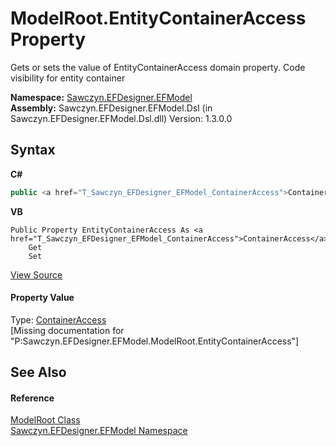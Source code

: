 # ModelRoot.EntityContainerAccess Property 
 

Gets or sets the value of EntityContainerAccess domain property. Code visibility for entity container

**Namespace:**&nbsp;<a href="N_Sawczyn_EFDesigner_EFModel">Sawczyn.EFDesigner.EFModel</a><br />**Assembly:**&nbsp;Sawczyn.EFDesigner.EFModel.Dsl (in Sawczyn.EFDesigner.EFModel.Dsl.dll) Version: 1.3.0.0

## Syntax

**C#**<br />
``` C#
public <a href="T_Sawczyn_EFDesigner_EFModel_ContainerAccess">ContainerAccess</a> EntityContainerAccess { get; set; }
```

**VB**<br />
``` VB
Public Property EntityContainerAccess As <a href="T_Sawczyn_EFDesigner_EFModel_ContainerAccess">ContainerAccess</a>
	Get
	Set
```

<a href="https://github.com/msawczyn/EFDesigner/tree/master/src/Dsl/GeneratedCode/DomainClasses.cs#L167" title="View the source code">View Source</a><br />

#### Property Value
Type: <a href="T_Sawczyn_EFDesigner_EFModel_ContainerAccess">ContainerAccess</a><br />\[Missing <value> documentation for "P:Sawczyn.EFDesigner.EFModel.ModelRoot.EntityContainerAccess"\]

## See Also


#### Reference
<a href="T_Sawczyn_EFDesigner_EFModel_ModelRoot">ModelRoot Class</a><br /><a href="N_Sawczyn_EFDesigner_EFModel">Sawczyn.EFDesigner.EFModel Namespace</a><br />